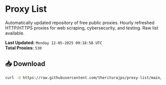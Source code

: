 # Proxy List

Automatically updated repository of free public proxies. Hourly refreshed HTTP/HTTPS proxies for web scraping, cybersecurity, and testing. Raw list available.

**Last Updated:** `Monday 12-05-2025 09:18:58 UTC`  
**Total Proxies:** `530`

## 📥 Download
```bash
curl -O https://raw.githubusercontent.com/theriturajps/proxy-list/main/proxies.txt
